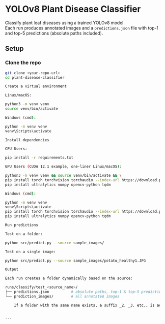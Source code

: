 # YOLOv8 Plant Disease Classifier

Classify plant leaf diseases using a trained YOLOv8 model.  
Each run produces annotated images and a `predictions.json` file with top-1 and top-5 predictions (absolute paths included).

## Setup

### Clone the repo
```bash
git clone <your-repo-url>
cd plant-disease-classifier

Create a virtual environment

Linux/macOS:

python3 -m venv venv
source venv/bin/activate

Windows (cmd):

python -m venv venv
venv\Scripts\activate

Install dependencies

CPU Users:

pip install -r requirements.txt

GPU Users (CUDA 12.1 example, one-liner Linux/macOS):

python3 -m venv venv && source venv/bin/activate && \
pip install torch torchvision torchaudio --index-url https://download.pytorch.org/whl/cu121 && \
pip install ultralytics numpy opencv-python tqdm

Windows (cmd):

python -m venv venv
venv\Scripts\activate
pip install torch torchvision torchaudio --index-url https://download.pytorch.org/whl/cu121
pip install ultralytics numpy opencv-python tqdm

Run predictions

Test on a folder:

python src/predict.py --source sample_images/

Test on a single image:

python src/predict.py --source sample_images/potato_healthy1.JPG

Output

Each run creates a folder dynamically based on the source:

runs/classify/test_<source_name>/
├── predictions.json          # absolute paths, top-1 & top-5 predictions
└── prediction_images/        # all annotated images

    If a folder with the same name exists, a suffix _2, _3, etc., is added automatically.


---
